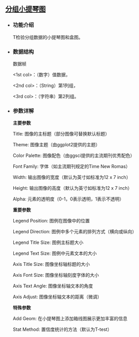 ## [分组小提琴图](/basic/violin-group)

- ### 功能介绍

    T检验分组数据的小提琴图和盒图。

- ### 数据结构

    数据帧
    
    \<1st col\>：（数字）值数据，
    
    \<2nd col\>：（String）第1列组，
    
    \<3rd col\>：（字符串）第2列组。
    

- ### 参数详解
    
    **主要参数**
    
    Title: 图像的主标题（部分图像可替换默认标题）
    
    Theme: 图像主题（由ggplot2提供的主题）
    
    Color Palette: 图像配色（由ggsci提供的主流期刊优秀配色）
    
    Font Family: 字体（如主流期刊规定的Time New Romas）
    
    Width: 输出图像的宽度（默认为英寸如标准为12 x 7 inch）
    
    Height: 输出图像的高度（默认为英寸如标准为12 x 7 inch）
    
    Alpha: 元素的透明度（0-1，0表示透明，1表示不透明）
    
    
    **重要参数**
    
    Legend Position: 图例在图像中的位置
    
    Legend Direction: 图例中多个元素的排列方式（横向或纵向）
    
    Legend Title Size: 图例主标题大小
    
    Legend Text Size: 图例中元素文本的大小
    
    
    Axis Title Size: 图像坐标轴标题的大小
    
    Axis Font Size: 图像坐标轴刻度字体的大小
    
    Axis Text Angle: 图像坐标轴文本的角度
    
    Axis Adjust: 图像坐标轴文本的距离（微调）
    
    
    **特殊参数**
    
    Add Geom: 在小提琴图上添加箱线图展示更加丰富的信息
    
    Stat Method: 置信度统计的方法（默认为T-test）
    
    

